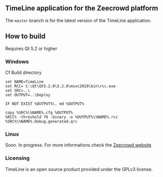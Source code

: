 ## TimeLine application for the Zeecrowd platform

The `master` branch is for the latest version of the TimeLine application.

## How to build
Requires Qt 5.2 or higher

### Windows

Cf Build directory
```
set NAME=TimeLine
set RCC= C:\Qt\Qt5.2.0\5.2.0\msvc2010\bin\rcc.exe
set SRC=..\
set OUTPUT=..\Deploy

IF NOT EXIST %OUTPUT%\. md %OUTPUT%

copy %SRC%\%NAME%.cfg %OUTPUT%
%RCC% -threshold 70 -binary -o %OUTPUT%\%NAME%.rcc %SRC%\%NAME%.Debug.generated.qrc
```

### Linux

Soon. In progress.
For more informations check the [Zeecrowd website](http://www.zeecrowd.com/fr/page/405/zeecrowd-soon-available-on-linux-android-and-osx-are-next)

### Licensing

TimeLine is an open source product provided under the GPLv3 license.